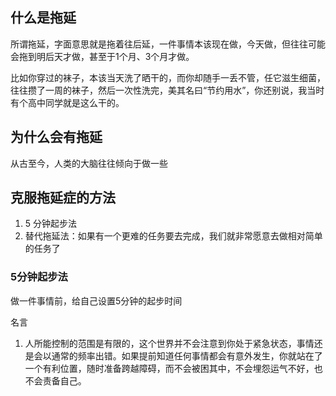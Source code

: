 ## 什么是拖延

所谓拖延，字面意思就是拖着往后延，一件事情本该现在做，今天做，但往往可能会拖到明后天才做，甚至于1个月、3个月才做。

比如你穿过的袜子，本该当天洗了晒干的，而你却随手一丢不管，任它滋生细菌，往往攒了一周的袜子，然后一次性洗完，美其名曰“节约用水”，你还别说，我当时有个高中同学就是这么干的。

## 为什么会有拖延
从古至今，人类的大脑往往倾向于做一些

## 克服拖延症的方法
1. 5 分钟起步法
2. 替代拖延法：如果有一个更难的任务要去完成，我们就非常愿意去做相对简单的任务了

### 5分钟起步法
做一件事情前，给自己设置5分钟的起步时间


名言
1. 人所能控制的范围是有限的，这个世界并不会注意到你处于紧急状态，事情还是会以通常的频率出错。如果提前知道任何事情都会有意外发生，你就站在了一个有利位置，随时准备跨越障碍，而不会被困其中，不会埋怨运气不好，也不会责备自己。